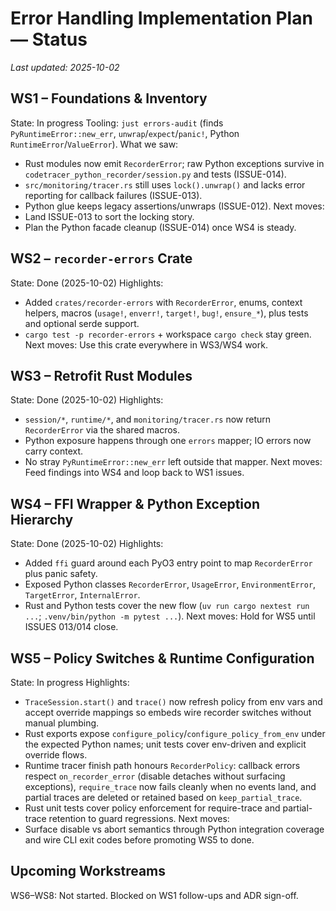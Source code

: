 # Error Handling Implementation Plan — Status

_Last updated: 2025-10-02_

## WS1 – Foundations & Inventory
State: In progress
Tooling: `just errors-audit` (finds `PyRuntimeError::new_err`, `unwrap`/`expect`/`panic!`, Python `RuntimeError`/`ValueError`).
What we saw:
- Rust modules now emit `RecorderError`; raw Python exceptions survive in `codetracer_python_recorder/session.py` and tests (ISSUE-014).
- `src/monitoring/tracer.rs` still uses `lock().unwrap()` and lacks error reporting for callback failures (ISSUE-013).
- Python glue keeps legacy assertions/unwraps (ISSUE-012).
Next moves:
- Land ISSUE-013 to sort the locking story.
- Plan the Python facade cleanup (ISSUE-014) once WS4 is steady.

## WS2 – `recorder-errors` Crate
State: Done (2025-10-02)
Highlights:
- Added `crates/recorder-errors` with `RecorderError`, enums, context helpers, macros (`usage!`, `enverr!`, `target!`, `bug!`, `ensure_*`), plus tests and optional serde support.
- `cargo test -p recorder-errors` + workspace `cargo check` stay green.
Next moves: Use this crate everywhere in WS3/WS4 work.

## WS3 – Retrofit Rust Modules
State: Done (2025-10-02)
Highlights:
- `session/*`, `runtime/*`, and `monitoring/tracer.rs` now return `RecorderError` via the shared macros.
- Python exposure happens through one `errors` mapper; IO errors now carry context.
- No stray `PyRuntimeError::new_err` left outside that mapper.
Next moves: Feed findings into WS4 and loop back to WS1 issues.

## WS4 – FFI Wrapper & Python Exception Hierarchy
State: Done (2025-10-02)
Highlights:
- Added `ffi` guard around each PyO3 entry point to map `RecorderError` plus panic safety.
- Exposed Python classes `RecorderError`, `UsageError`, `EnvironmentError`, `TargetError`, `InternalError`.
- Rust and Python tests cover the new flow (`uv run cargo nextest run ...`; `.venv/bin/python -m pytest ...`).
Next moves: Hold for WS5 until ISSUES 013/014 close.

## WS5 – Policy Switches & Runtime Configuration
State: In progress
Highlights:
- `TraceSession.start()` and `trace()` now refresh policy from env vars and accept override mappings so embeds wire recorder switches without manual plumbing.
- Rust exports expose `configure_policy`/`configure_policy_from_env` under the expected Python names; unit tests cover env-driven and explicit override flows.
- Runtime tracer finish path honours `RecorderPolicy`: callback errors respect `on_recorder_error` (disable detaches without surfacing exceptions), `require_trace` now fails cleanly when no events land, and partial traces are deleted or retained based on `keep_partial_trace`.
- Rust unit tests cover policy enforcement for require-trace and partial-trace retention to guard regressions.
Next moves:
- Surface disable vs abort semantics through Python integration coverage and wire CLI exit codes before promoting WS5 to done.

## Upcoming Workstreams
WS6–WS8: Not started. Blocked on WS1 follow-ups and ADR sign-off.
